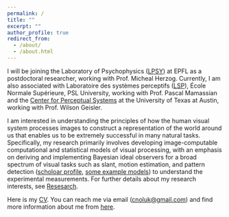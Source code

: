 ```yaml
---
permalink: /
title: ""
excerpt: ""
author_profile: true
redirect_from: 
  - /about/
  - /about.html
---
```


I will be joining the Laboratory of Psychophysics ([LPSY](https://www.epfl.ch/labs/lpsy/)) at EPFL as a postdoctoral researcher, working with Prof. Micheal Herzog. Currently, I am also associated with Laboratoire des systèmes perceptifs ([LSP](https://lsp.dec.ens.fr/en)), École Normale Supérieure, PSL University, working with Prof. Pascal Mamassian and the [Center for Perceptual Systems](https://liberalarts.utexas.edu/cps/) at the University of Texas at Austin, working with Prof. Wilson Geisler.

I am interested in understanding the principles of how the human visual system processes images to construct a representation of the world around us that enables us to be extremely successful in many natural tasks. Specifically, my research primarily involves developing image-computable computational and statistical models of visual processing, with an emphasis on deriving and implementing Bayesian ideal observers for a broad spectrum of visual tasks such as slant, motion estimation, and pattern detection ([scholoar profile](https://scholar.google.com/citations?user=NwCzTz8AAAAJ&hl=tr&oi=ao), [some example models](https://github.com/CanOluk)) to understand the experimental measurements. For further details about my research interests, see [Resesarch](https://canoluk.github.io/research/).

Here is my [CV](http://canoluk.github.io/files/CV_CanOluk.pdf). You can reach me via email (cnoluk@gmail.com) and find more information about me from [here](https://canoluk.github.io/about_me/).


